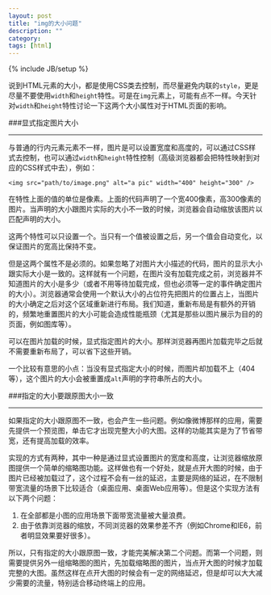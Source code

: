 ```yaml
---
layout: post
title: "img的大小问题"
description: ""
category: 
tags: [html]
---
```

{% include JB/setup %}

说到HTML元素的大小，都是使用CSS类去控制，而尽量避免内联的`style`，更是尽量不要使用`width`和`height`特性。可是在`img`元素上，可能有点不一样。今天针对`width`和`height`特性讨论一下这两个大小属性对于HTML页面的影响。

###显式指定图片大小
____

与普通的行内元素元素不一样，图片是可以设置宽度和高度的，可以通过CSS样式去控制，也可以通过`width`和`height`特性控制（高级浏览器都会把特性映射到对应的CSS样式中去），例如：

    <img src="path/to/image.png" alt="a pic" width="400" height="300" />

在特性上面的值的单位是像素。上面的代码声明了一个宽400像素，高300像素的图片。当声明的大小跟图片实际的大小不一致的时候，浏览器会自动缩放该图片以匹配声明的大小。

这两个特性可以只设置一个。当只有一个值被设置之后，另一个值会自动变化，以保证图片的宽高比保持不变。

但是这两个属性不是必须的。如果忽略了对图片大小描述的代码，图片的显示大小跟实际大小是一致的。这样就有一个问题，在图片没有加载完成之前，浏览器并不知道图片的大小是多少（或者不用等待加载完成，但也必须等一定的事件确定图片的大小）。浏览器通常会使用一个默认大小的占位符先把图片的位置占上，当图片的大小确定之后对这个区域重新进行布局。我们知道，重新布局是有额外的开销的，频繁地重置图片的大小可能会造成性能瓶颈（尤其是那些以图片展示为目的的页面，例如图库等）。

可以在图片加载的时候，显式指定图片的大小。那样浏览器再图片加载完毕之后就不需要重新布局了，可以省下这些开销。

一个比较有意思的小点：当没有显式指定大小的时候，而图片却加载不上（404等），这个图片的大小会被重置成`alt`声明的字符串所占的大小。

###指定的大小要跟原图大小一致
____

如果指定的大小跟原图不一致，也会产生一些问题。例如像微博那样的应用，需要先提供一个预览图，单击它才出现完整大小的大图。这样的功能其实是为了节省带宽，还有提高加载的效率。

实现的方式有两种，其中一种是通过显式设置图片的宽度和高度，让浏览器缩放原图提供一个简单的缩略图功能。这样做也有一个好处，就是点开大图的时候，由于图片已经被加载过了，这个过程不会有一丝的延迟，主要是网络的延迟，在不限制带宽流量的场景下比较适合（桌面应用、桌面Web应用等）。但是这个实现方法有以下两个问题：

1. 在全部都是小图的应用场景下面带宽流量被大量浪费。
2. 由于依靠浏览器的缩放，不同浏览器的效果参差不齐（例如Chrome和IE6，前者明显效果要好很多）。

所以，只有指定的大小跟原图一致，才能完美解决第二个问题。而第一个问题，则需要提供另外一组缩略图的图片，先加载缩略图的图片，当点开大图的时候才加载完整的大图。虽然这样在点开大图的时候会有一定的网络延迟，但是却可以大大减少需要的流量，特别适合移动终端上的应用。

